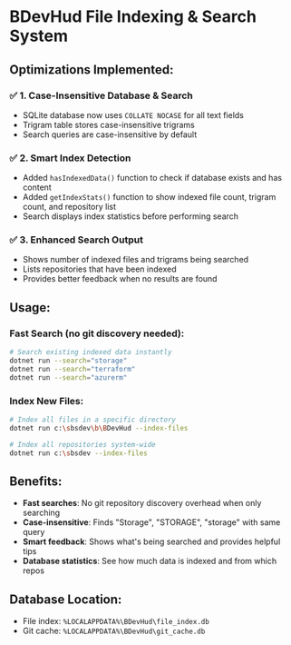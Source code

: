 # BDevHud File Indexing & Search System

## Optimizations Implemented:

### ✅ 1. Case-Insensitive Database & Search
- SQLite database now uses `COLLATE NOCASE` for all text fields
- Trigram table stores case-insensitive trigrams
- Search queries are case-insensitive by default

### ✅ 2. Smart Index Detection  
- Added `hasIndexedData()` function to check if database exists and has content
- Added `getIndexStats()` function to show indexed file count, trigram count, and repository list
- Search displays index statistics before performing search

### ✅ 3. Enhanced Search Output
- Shows number of indexed files and trigrams being searched
- Lists repositories that have been indexed
- Provides better feedback when no results are found

## Usage:

### Fast Search (no git discovery needed):
```bash
# Search existing indexed data instantly
dotnet run --search="storage"
dotnet run --search="terraform" 
dotnet run --search="azurerm"
```

### Index New Files:
```bash
# Index all files in a specific directory
dotnet run c:\sbsdev\b\BDevHud --index-files

# Index all repositories system-wide
dotnet run c:\sbsdev --index-files
```

## Benefits:
- **Fast searches**: No git repository discovery overhead when only searching
- **Case-insensitive**: Finds "Storage", "STORAGE", "storage" with same query
- **Smart feedback**: Shows what's being searched and provides helpful tips
- **Database statistics**: See how much data is indexed and from which repos

## Database Location:
- File index: `%LOCALAPPDATA%\BDevHud\file_index.db`
- Git cache: `%LOCALAPPDATA%\BDevHud\git_cache.db`